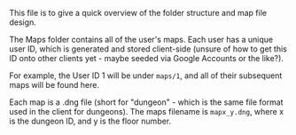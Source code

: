 This file is to give a quick overview of the folder structure and map file design.

The Maps folder contains all of the user's maps. Each user has a unique user ID, which is generated and stored client-side (unsure of how to get this ID onto other clients yet - maybe seeded via Google Accounts or the like?).

For example, the User ID 1 will be under `maps/1`, and all of their subsequent maps will be found here.

Each map is a .dng file (short for "dungeon" - which is the same file format used in the client for dungeons). The maps filename is `mapx_y.dng`, where x is the dungeon ID, and y is the floor number.